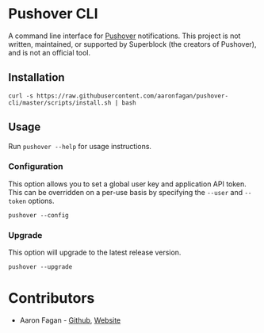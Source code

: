 # Pushover CLI
A command line interface for [Pushover](https://pushover.net/) notifications. This project is not written, maintained, or supported by Superblock (the creators of Pushover), and is not an official tool.

## Installation
```
curl -s https://raw.githubusercontent.com/aaronfagan/pushover-cli/master/scripts/install.sh | bash
```

## Usage
Run `pushover --help` for usage instructions.

### Configuration
This option allows you to set a global user key and application API token. This can be overridden on a per-use basis by specifying the `--user` and `--token` options.
```
pushover --config
```

### Upgrade
This option will upgrade to the latest release version.
```
pushover --upgrade
```

# Contributors
* Aaron Fagan - [Github](https://github.com/aaronfagan), [Website](https://www.aaronfagan.ca/)
